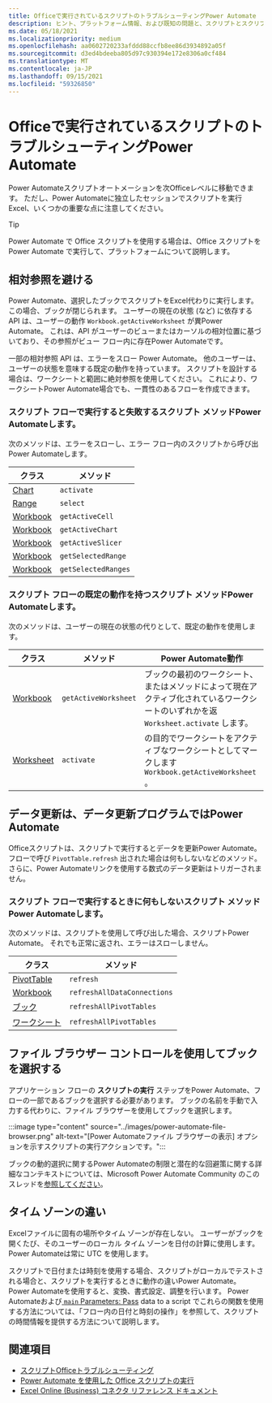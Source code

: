 ```yaml
---
title: Officeで実行されているスクリプトのトラブルシューティングPower Automate
description: ヒント、プラットフォーム情報、および既知の問題と、スクリプトとスクリプトのOffice統合Power Automate。
ms.date: 05/18/2021
ms.localizationpriority: medium
ms.openlocfilehash: aa0602720233afddd88ccfb8ee86d3934892a05f
ms.sourcegitcommit: d3ed4bdeeba805d97c930394e172e8306a0cf484
ms.translationtype: MT
ms.contentlocale: ja-JP
ms.lasthandoff: 09/15/2021
ms.locfileid: "59326850"
---
```

# <a name="troubleshoot-office-scripts-running-in-power-automate"></a>Officeで実行されているスクリプトのトラブルシューティングPower Automate

Power Automateスクリプトオートメーションを次Officeレベルに移動できます。 ただし、Power Automateに独立したセッションでスクリプトを実行Excel、いくつかの重要な点に注意してください。

> [!TIP]
> Power Automate で Office スクリプトを使用する場合は、Office スクリプトを Power Automate で実行[](../develop/power-automate-integration.md)して、プラットフォームについて説明します。

## <a name="avoid-relative-references"></a>相対参照を避ける

Power Automate、選択したブックでスクリプトをExcel代わりに実行します。 この場合、ブックが閉じられます。 ユーザーの現在の状態 (など) に依存する API は、ユーザーの動作 `Workbook.getActiveWorksheet` が異Power Automate。 これは、API がユーザーのビューまたはカーソルの相対位置に基づいており、その参照がビュー フロー内に存在Power Automateです。

一部の相対参照 API は、エラーをスロー Power Automate。 他のユーザーは、ユーザーの状態を意味する既定の動作を持っています。 スクリプトを設計する場合は、ワークシートと範囲に絶対参照を使用してください。 これにより、ワークシートPower Automate場合でも、一貫性のあるフローを作成できます。

### <a name="script-methods-that-fail-when-run-in-power-automate-flows"></a>スクリプト フローで実行すると失敗するスクリプト メソッドPower Automateします。

次のメソッドは、エラーをスローし、エラー フロー内のスクリプトから呼び出Power Automateします。

| クラス | メソッド |
|--|--|
| [Chart](/javascript/api/office-scripts/excelscript/excelscript.chart) | `activate` |
| [Range](/javascript/api/office-scripts/excelscript/excelscript.range) | `select` |
| [Workbook](/javascript/api/office-scripts/excelscript/excelscript.workbook) | `getActiveCell` |
| [Workbook](/javascript/api/office-scripts/excelscript/excelscript.workbook) | `getActiveChart` |
| [Workbook](/javascript/api/office-scripts/excelscript/excelscript.workbook) | `getActiveSlicer` |
| [Workbook](/javascript/api/office-scripts/excelscript/excelscript.workbook) | `getSelectedRange` |
| [Workbook](/javascript/api/office-scripts/excelscript/excelscript.workbook) | `getSelectedRanges` |

### <a name="script-methods-with-a-default-behavior-in-power-automate-flows"></a>スクリプト フローの既定の動作を持つスクリプト メソッドPower Automateします。

次のメソッドは、ユーザーの現在の状態の代りとして、既定の動作を使用します。

| クラス | メソッド | Power Automate動作 |
|--|--|--|
| [Workbook](/javascript/api/office-scripts/excelscript/excelscript.workbook) | `getActiveWorksheet` | ブックの最初のワークシート、またはメソッドによって現在アクティブ化されているワークシートのいずれかを返 `Worksheet.activate` します。 |
| [Worksheet](/javascript/api/office-scripts/excelscript/excelscript.worksheet) | `activate` | の目的でワークシートをアクティブなワークシートとしてマークします `Workbook.getActiveWorksheet` 。 |

## <a name="data-refresh-not-supported-in-power-automate"></a>データ更新は、データ更新プログラムではPower Automate

Officeスクリプトは、スクリプトで実行するとデータを更新Power Automate。 フローで呼び `PivotTable.refresh` 出された場合は何もしないなどのメソッド。 さらに、Power Automateリンクを使用する数式のデータ更新はトリガーされません。

### <a name="script-methods-that-do-nothing-when-run-in-power-automate-flows"></a>スクリプト フローで実行するときに何もしないスクリプト メソッドPower Automateします。

次のメソッドは、スクリプトを使用して呼び出した場合、スクリプトPower Automate。 それでも正常に返され、エラーはスローしません。

| クラス | メソッド |
|--|--|
| [PivotTable](/javascript/api/office-scripts/excelscript/excelscript.pivottable) | `refresh` |
| [Workbook](/javascript/api/office-scripts/excelscript/excelscript.workbook) | `refreshAllDataConnections` |
| [ブック](/javascript/api/office-scripts/excelscript/excelscript.workbook) | `refreshAllPivotTables` |
| [ワークシート](/javascript/api/office-scripts/excelscript/excelscript.worksheet) | `refreshAllPivotTables` |

## <a name="select-workbooks-with-the-file-browser-control"></a>ファイル ブラウザー コントロールを使用してブックを選択する

アプリケーション フローの **スクリプトの実行** ステップをPower Automate、フローの一部であるブックを選択する必要があります。 ブックの名前を手動で入力する代わりに、ファイル ブラウザーを使用してブックを選択します。

:::image type="content" source="../images/power-automate-file-browser.png" alt-text="[Power Automateファイル ブラウザーの表示] オプションを示すスクリプトの実行アクションです。":::

ブックの動的選択に関するPower Automateの制限と潜在的な回避策に関する詳細なコンテキストについては、Microsoft Power Automate Community のこのスレッドを[参照してください](https://powerusers.microsoft.com/t5/Power-Automate-Ideas/Allow-for-dynamic-quot-file-quot-value-for-excel-quot-get-a-row/idi-p/103091#)。

## <a name="time-zone-differences"></a>タイム ゾーンの違い

Excelファイルに固有の場所やタイム ゾーンが存在しない。 ユーザーがブックを開くたび、そのユーザーのローカル タイム ゾーンを日付の計算に使用します。 Power Automateは常に UTC を使用します。

スクリプトで日付または時刻を使用する場合、スクリプトがローカルでテストされる場合と、スクリプトを実行するときに動作の違いPower Automate。 Power Automateを使用すると、変換、書式設定、調整を行います。 Power Automate[](https://flow.microsoft.com/blog/working-with-dates-and-times/)および[ `main` Parameters: Pass](../develop/power-automate-integration.md#main-parameters-pass-data-to-a-script) data to a script でこれらの関数を使用する方法については、「フロー内の日付と時刻の操作」を参照して、スクリプトの時間情報を提供する方法について説明します。

## <a name="see-also"></a>関連項目

- [スクリプトOfficeトラブルシューティング](troubleshooting.md)
- [Power Automate を使用した Office スクリプトの実行](../develop/power-automate-integration.md)
- [Excel Online (Business) コネクタ リファレンス ドキュメント](/connectors/excelonlinebusiness/)
